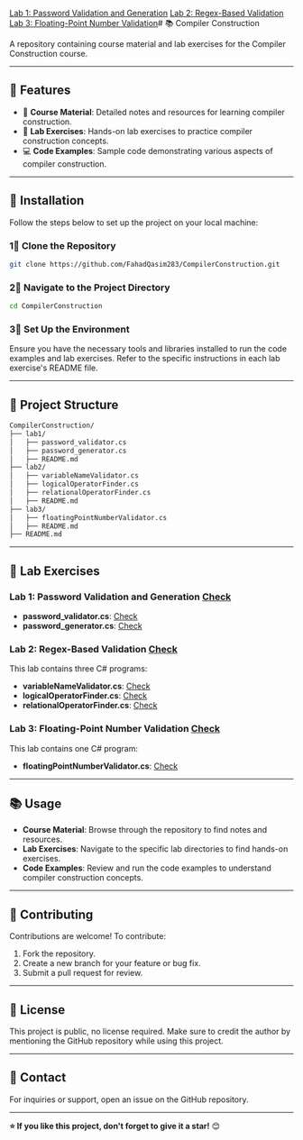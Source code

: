[Lab 1: Password Validation and Generation](https://github.com/FahadQasim283/CompilerConstruction/tree/main/lab1)
[Lab 2: Regex-Based Validation](https://github.com/FahadQasim283/CompilerConstruction/tree/main/lab2)
[Lab 3: Floating-Point Number Validation](https://github.com/FahadQasim283/CompilerConstruction/tree/main/lab3)# 📚 Compiler Construction

A repository containing course material and lab exercises for the Compiler Construction course.

---

## 👋 Features

- 🔧 **Course Material**: Detailed notes and resources for learning compiler construction.
- 🧪 **Lab Exercises**: Hands-on lab exercises to practice compiler construction concepts.
- 💻 **Code Examples**: Sample code demonstrating various aspects of compiler construction.

---

## 🚀 Installation

Follow the steps below to set up the project on your local machine:

### 1⃣ Clone the Repository

```bash
git clone https://github.com/FahadQasim283/CompilerConstruction.git
```
### 2⃣ Navigate to the Project Directory
```bash
cd CompilerConstruction
```
### 3⃣ Set Up the Environment
Ensure you have the necessary tools and libraries installed to run the code examples and lab exercises. Refer to the specific instructions in each lab exercise's README file.

---

## 📂 Project Structure

```bash
CompilerConstruction/
├── lab1/
│   ├── password_validator.cs
│   ├── password_generator.cs
│   ├── README.md
├── lab2/
│   ├── variableNameValidator.cs
│   ├── logicalOperatorFinder.cs
│   ├── relationalOperatorFinder.cs
│   ├── README.md
├── lab3/
│   ├── floatingPointNumberValidator.cs
│   ├── README.md
├── README.md
```

---

## 🧪 Lab Exercises

### Lab 1: Password Validation and Generation [Check](https://github.com/FahadQasim283/CompilerConstruction/tree/main/lab1)

- **password_validator.cs**: [Check](https://github.com/FahadQasim283/CompilerConstruction/blob/main/lab1/password_validator.cs)
- **password_generator.cs**: [Check](https://github.com/FahadQasim283/CompilerConstruction/blob/main/lab1/password_generator.cs)     

### Lab 2: Regex-Based Validation [Check](https://github.com/FahadQasim283/CompilerConstruction/tree/main/lab2)
This lab contains three C# programs:
- **variableNameValidator.cs**: [Check](https://github.com/FahadQasim283/CompilerConstruction/blob/main/lab2/variableNameValidator.cs)
- **logicalOperatorFinder.cs**: [Check](https://github.com/FahadQasim283/CompilerConstruction/blob/main/lab2/logicalOperatorFinder.cs)
- **relationalOperatorFinder.cs**: [Check](https://github.com/FahadQasim283/CompilerConstruction/blob/main/lab2/relationalOperatorFinder.cs)

### Lab 3: Floating-Point Number Validation [Check](https://github.com/FahadQasim283/CompilerConstruction/tree/main/lab3)
This lab contains one C# program:
- **floatingPointNumberValidator.cs**: [Check](https://github.com/FahadQasim283/CompilerConstruction/blob/main/lab3/floatingPointNumberValidator.cs)

---

## 📚 Usage
- **Course Material**: Browse through the repository to find notes and resources.
- **Lab Exercises**: Navigate to the specific lab directories to find hands-on exercises.
- **Code Examples**: Review and run the code examples to understand compiler construction concepts.

---

## 🤝 Contributing
Contributions are welcome! To contribute:
1. Fork the repository.
2. Create a new branch for your feature or bug fix.
3. Submit a pull request for review.

---

## 📝 License
This project is public, no license required. Make sure to credit the author by mentioning the GitHub repository while using this project.

---

## 📧 Contact
For inquiries or support, open an issue on the GitHub repository.

---

**⭐️ If you like this project, don't forget to give it a star!** 😊


